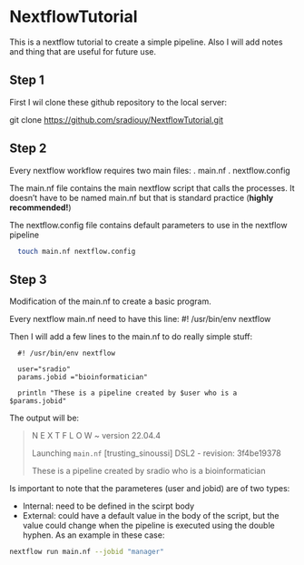 # NextflowTutorial

This is a nextflow tutorial to create a simple pipeline. Also I will add notes and thing that are useful for future use.

## Step 1

First I wil clone these github repository to the local server: 

  git clone https://github.com/sradiouy/NextflowTutorial.git

## Step 2 

Every nextflow workflow requires two main files: 
  . main.nf
  . nextflow.config
  
The main.nf file contains the main nextflow script that calls the processes.
It doesn’t have to be named main.nf but that is standard practice (**highly recommended!**)

The nextflow.config file contains default parameters to use in the nextflow pipeline

```bash
  touch main.nf nextflow.config
```
## Step 3 

Modification of the main.nf to create a basic program.

Every nextflow main.nf need to have this line:
  #! /usr/bin/env nextflow

Then I will add a few lines to the main.nf to do really simple stuff:
```nextflow
  #! /usr/bin/env nextflow
  
  user="sradio"
  params.jobid ="bioinformatician"
  
  println "These is a pipeline created by $user who is a $params.jobid"
```

The output will be: 

>N E X T F L O W  ~  version 22.04.4
>
>Launching `main.nf` [trusting_sinoussi] DSL2 - revision: 3f4be19378
>
>These is a pipeline created by sradio who is a bioinformatician

Is important to note that the parameteres (user and jobid) are of two types: 

- Internal: need to be defined in the scirpt body
- External: could have a default value in the body of the script, but the value could change when the pipeline is executed using the double hyphen. As an example in these case:

```bash
nextflow run main.nf --jobid "manager"
```


